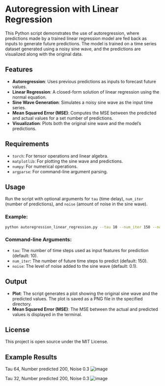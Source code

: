 # Autoregression with Linear Regression

This Python script demonstrates the use of autoregression, where predictions made by a trained linear regression model are fed back as inputs to generate future predictions. The model is trained on a time series dataset generated using a noisy sine wave, and the predictions are visualized along with the original data.

## Features
- **Autoregression**: Uses previous predictions as inputs to forecast future values.
- **Linear Regression**: A closed-form solution of linear regression using the normal equation.
- **Sine Wave Generation**: Simulates a noisy sine wave as the input time series.
- **Mean Squared Error (MSE)**: Computes the MSE between the predicted and actual values for a set number of predictions.
- **Visualization**: Plots both the original sine wave and the model’s predictions.

## Requirements
- `torch`: For tensor operations and linear algebra.
- `matplotlib`: For plotting the sine wave and predictions.
- `numpy`: For numerical operations.
- `argparse`: For command-line argument parsing.

## Usage
Run the script with optional arguments for `tau` (time delay), `num_iter` (number of predictions), and `noise` (amount of noise in the sine wave).

### Example:
```bash
python autoregression_linear_regression.py --tau 10 --num_iter 150 --noise 0.1
```

### Command-line Arguments:
- `tau`: The number of time steps used as input features for prediction (default: 10).
- `num_iter`: The number of future time steps to predict (default: 150).
- `noise`: The level of noise added to the sine wave (default: 0.1).

## Output
- **Plot**: The script generates a plot showing the original sine wave and the predicted values. The plot is saved as a PNG file in the specified directory.
- **Mean Squared Error (MSE)**: The MSE between the actual and predicted values is displayed in the terminal.

## License
This project is open source under the MIT License.


## Example Results
Tau 64, Number predicted 200, Noise 0.3
![image](https://github.com/user-attachments/assets/58d519a0-acc7-4c9c-a0c4-b4bc5fdf808d)

Tau 32, Number predicted 200, Noise 0.3
![image](https://github.com/user-attachments/assets/a449ee37-6ed2-47bb-ad75-a1bcf9b00099)
